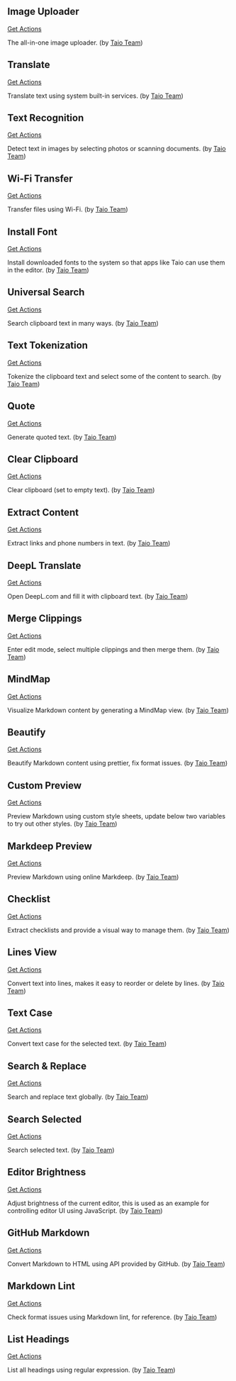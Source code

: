 ## Image Uploader

<a href='https://github.com/cyanzhong/Image-Uploader/raw/main/dist/image-uploader-en.json'>Get Actions</a>

The all-in-one image uploader. (by [Taio Team](https://taio.app))

## Translate

<a href='/docs/actions/builtin/translate.json'>Get Actions</a>

Translate text using system built-in services. (by [Taio Team](https://taio.app))

## Text Recognition

<a href='/docs/actions/builtin/text-recognition.json'>Get Actions</a>

Detect text in images by selecting photos or scanning documents. (by [Taio Team](https://taio.app))

## Wi-Fi Transfer

<a href='/docs/actions/utility/wifi-transfer.json'>Get Actions</a>

Transfer files using Wi-Fi. (by [Taio Team](https://taio.app))

## Install Font

<a href='/docs/actions/utility/install-font.json'>Get Actions</a>

Install downloaded fonts to the system so that apps like Taio can use them in the editor. (by [Taio Team](https://taio.app))

## Universal Search

<a href='/docs/actions/builtin/universal-search.json'>Get Actions</a>

Search clipboard text in many ways. (by [Taio Team](https://taio.app))

## Text Tokenization

<a href='/docs/actions/builtin/text-tokenization.json'>Get Actions</a>

Tokenize the clipboard text and select some of the content to search. (by [Taio Team](https://taio.app))

## Quote

<a href='/docs/actions/builtin/quote.json'>Get Actions</a>

Generate quoted text. (by [Taio Team](https://taio.app))

## Clear Clipboard

<a href='/docs/actions/builtin/clear-clipboard.json'>Get Actions</a>

Clear clipboard (set to empty text). (by [Taio Team](https://taio.app))

## Extract Content

<a href='/docs/actions/builtin/extract-content.json'>Get Actions</a>

Extract links and phone numbers in text. (by [Taio Team](https://taio.app))

## DeepL Translate

<a href='/docs/actions/builtin/deepl-translate.json'>Get Actions</a>

Open DeepL.com and fill it with clipboard text. (by [Taio Team](https://taio.app))

## Merge Clippings

<a href='/docs/actions/builtin/merge-clippings.json'>Get Actions</a>

Enter edit mode, select multiple clippings and then merge them. (by [Taio Team](https://taio.app))

## MindMap

<a href='/docs/actions/builtin/mindmap.json'>Get Actions</a>

Visualize Markdown content by generating a MindMap view. (by [Taio Team](https://taio.app))

## Beautify

<a href='/docs/actions/builtin/beautify.json'>Get Actions</a>

Beautify Markdown content using prettier, fix format issues. (by [Taio Team](https://taio.app))

## Custom Preview

<a href='/docs/actions/builtin/custom-preview.json'>Get Actions</a>

Preview Markdown using custom style sheets, update below two variables to try out other styles. (by [Taio Team](https://taio.app))

## Markdeep Preview

<a href='/docs/actions/builtin/markdeep-preview.json'>Get Actions</a>

Preview Markdown using online Markdeep. (by [Taio Team](https://taio.app))

## Checklist

<a href='/docs/actions/builtin/checklist.json'>Get Actions</a>

Extract checklists and provide a visual way to manage them. (by [Taio Team](https://taio.app))

## Lines View

<a href='/docs/actions/builtin/lines-view.json'>Get Actions</a>

Convert text into lines, makes it easy to reorder or delete by lines. (by [Taio Team](https://taio.app))

## Text Case

<a href='/docs/actions/builtin/text-case.json'>Get Actions</a>

Convert text case for the selected text. (by [Taio Team](https://taio.app))

## Search & Replace

<a href='/docs/actions/builtin/search-replace.json'>Get Actions</a>

Search and replace text globally. (by [Taio Team](https://taio.app))

## Search Selected

<a href='/docs/actions/builtin/search-selected.json'>Get Actions</a>

Search selected text. (by [Taio Team](https://taio.app))

## Editor Brightness

<a href='/docs/actions/builtin/editor-brightness.json'>Get Actions</a>

Adjust brightness of the current editor, this is used as an example for controlling editor UI using JavaScript. (by [Taio Team](https://taio.app))

## GitHub Markdown

<a href='/docs/actions/builtin/github-markdown.json'>Get Actions</a>

Convert Markdown to HTML using API provided by GitHub. (by [Taio Team](https://taio.app))

## Markdown Lint

<a href='/docs/actions/builtin/markdown-lint.json'>Get Actions</a>

Check format issues using Markdown lint, for reference. (by [Taio Team](https://taio.app))

## List Headings

<a href='/docs/actions/builtin/list-headings.json'>Get Actions</a>

List all headings using regular expression. (by [Taio Team](https://taio.app))